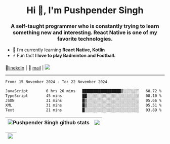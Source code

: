 <h1 align="center">Hi 👋, I'm Pushpender Singh</h1>
<h3 align="center">A self-taught programmer who is constantly trying to learn something new and interesting. React Native is one of my favorite technologies.</h3>

- 🌱 I’m currently learning **React Native, Kotlin**
- ⚡ Fun fact **I love to play Badminton and Football.**

👔[linekdin](https://www.linkedin.com/in/pushpender-singh-240061202/) | 📧 [mail](mailto:pushpendersingh694@gmail.com) | 
<a href="https://github.com/pushpender-singh-ap/pushpender-singh-ap">
    <img src="https://komarev.com/ghpvc/?username=pushpender-singh-ap&style=for-the-badge">
</a>


---

<!--START_SECTION:waka-->

```txt
From: 15 November 2024 - To: 22 November 2024

JavaScript        6 hrs 26 mins   █████████████████▒░░░░░░░   68.72 %
TypeScript        45 mins         ██░░░░░░░░░░░░░░░░░░░░░░░   08.10 %
JSON              31 mins         █▒░░░░░░░░░░░░░░░░░░░░░░░   05.66 %
XML               31 mins         █▒░░░░░░░░░░░░░░░░░░░░░░░   05.51 %
Text              21 mins         █░░░░░░░░░░░░░░░░░░░░░░░░   03.89 %
```

<!--END_SECTION:waka-->


| <a><img align="center" src="https://github-readme-stats-iota-ecru-15.vercel.app/api?username=pushpender-singh-ap&show_icons=true&include_all_commits=true&theme=buefy&hide_border=true" alt="Pushpender Singh github stats" /></a> | <a><img align="center" src="https://github-readme-stats-iota-ecru-15.vercel.app/api/top-langs/?username=pushpender-singh-ap&layout=compact&theme=buefy&hide_border=true" /></a> |
| ------------- | ------------- |

| <a> <img align="left" src="https://github-readme-streak-stats.herokuapp.com/?user=pushpender-singh-ap" /></br> </a> |
| ------------- |
